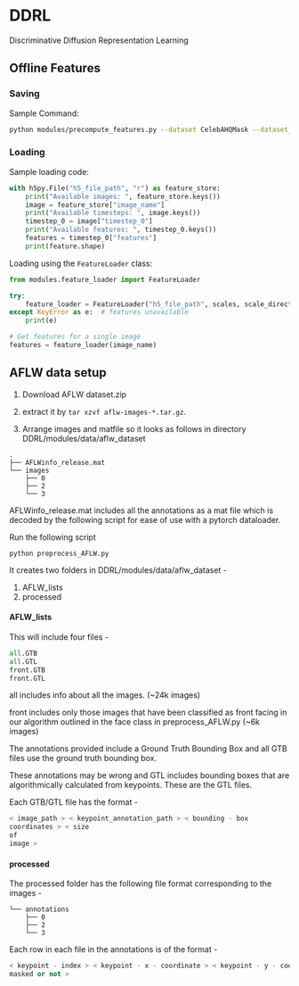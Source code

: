 # DDRL

Discriminative Diffusion Representation Learning

## Offline Features

### Saving

Sample Command:

```bash
python modules/precompute_features.py --dataset CelebAHQMask --dataset_root /coc/flash5/schermala3/Datasets/CelebAMask-HQ/ --output_dir /coc/flash5/schermala3/Datasets/CelebAMask-HQ/temp_features/
```

### Loading

Sample loading code:

```python
with h5py.File("h5_file_path", "r") as feature_store:
    print("Available images: ", feature_store.keys())
    image = feature_store["image_name"]
    print("Available timesteps: ", image.keys())
    timestep_0 = image["timestep_0"]
    print("Available features: ", timestep_0.keys())
    features = timestep_0["features"]
    print(feature.shape)
```

Loading using the `FeatureLoader` class:

```python
from modules.feature_loader import FeatureLoader

try:
    feature_loader = FeatureLoader("h5_file_path", scales, scale_directions, timestep, resolution)
except KeyError as e:  # features unavailable
    print(e)

# Get features for a single image
features = feature_loader(image_name)
```

## AFLW data setup

1. Download AFLW dataset.zip
2. extract it by `tar xzvf aflw-images-*.tar.gz`.

3. Arrange images and matfile so it looks as follows in directory DDRL/modules/data/aflw_dataset

```
.
├── AFLWinfo_release.mat
└── images
    ├── 0
    ├── 2
    └── 3
```

AFLWinfo_release.mat includes all the annotations as a mat file which
is decoded by the following script for ease of use with a pytorch dataloader.

Run the following script

```
python preprocess_AFLW.py
```

It creates two folders in DDRL/modules/data/aflw_dataset -

1. AFLW_lists
2. processed

#### AFLW_lists

This will include four files -

```python
all.GTB
all.GTL
front.GTB
front.GTL
```

all includes info about all the images. (~24k images)

front includes only those images that have been classified
as front facing in our algorithm outlined in the face class in preprocess_AFLW.py (~6k images)

The annotations provided include a Ground Truth Bounding Box and all GTB files use the ground truth bounding box.

These annotations may be wrong and GTL includes bounding boxes that are algorithmically calculated from keypoints. These
are the GTL files.

Each GTB/GTL file has the format -

```python
< image_path > < keypoint_annotation_path > < bounding - box
coordinates > < size
of
image >
```

#### processed

The processed folder has the following file format corresponding to the images -

```
└── annotations
    ├── 0
    ├── 2
    └── 3
```

Each row in each file in the annotations is of the format -

```python
< keypoint - index > < keypoint - x - coordinate > < keypoint - y - coordinate > < keypoint
masked or not >
```